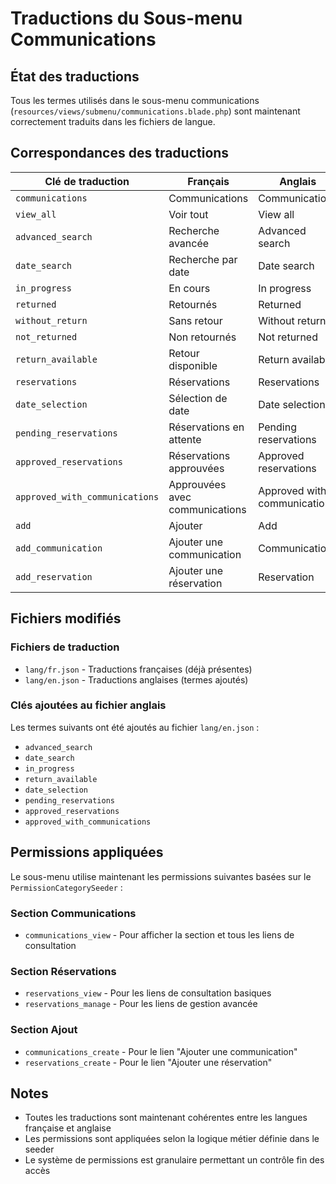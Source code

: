 # Traductions du Sous-menu Communications

## État des traductions

Tous les termes utilisés dans le sous-menu communications (`resources/views/submenu/communications.blade.php`) sont maintenant correctement traduits dans les fichiers de langue.

## Correspondances des traductions

| Clé de traduction | Français | Anglais |
|-------------------|----------|---------|
| `communications` | Communications | Communications |
| `view_all` | Voir tout | View all |
| `advanced_search` | Recherche avancée | Advanced search |
| `date_search` | Recherche par date | Date search |
| `in_progress` | En cours | In progress |
| `returned` | Retournés | Returned |
| `without_return` | Sans retour | Without return |
| `not_returned` | Non retournés | Not returned |
| `return_available` | Retour disponible | Return available |
| `reservations` | Réservations | Reservations |
| `date_selection` | Sélection de date | Date selection |
| `pending_reservations` | Réservations en attente | Pending reservations |
| `approved_reservations` | Réservations approuvées | Approved reservations |
| `approved_with_communications` | Approuvées avec communications | Approved with communications |
| `add` | Ajouter | Add |
| `add_communication` | Ajouter une communication | Communication |
| `add_reservation` | Ajouter une réservation | Reservation |

## Fichiers modifiés

### Fichiers de traduction
- `lang/fr.json` - Traductions françaises (déjà présentes)
- `lang/en.json` - Traductions anglaises (termes ajoutés)

### Clés ajoutées au fichier anglais
Les termes suivants ont été ajoutés au fichier `lang/en.json` :
- `advanced_search`
- `date_search` 
- `in_progress`
- `return_available`
- `date_selection`
- `pending_reservations`
- `approved_reservations`
- `approved_with_communications`

## Permissions appliquées

Le sous-menu utilise maintenant les permissions suivantes basées sur le `PermissionCategorySeeder` :

### Section Communications
- `communications_view` - Pour afficher la section et tous les liens de consultation

### Section Réservations  
- `reservations_view` - Pour les liens de consultation basiques
- `reservations_manage` - Pour les liens de gestion avancée

### Section Ajout
- `communications_create` - Pour le lien "Ajouter une communication"
- `reservations_create` - Pour le lien "Ajouter une réservation"

## Notes
- Toutes les traductions sont maintenant cohérentes entre les langues française et anglaise
- Les permissions sont appliquées selon la logique métier définie dans le seeder
- Le système de permissions est granulaire permettant un contrôle fin des accès
